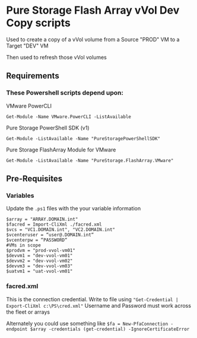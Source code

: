# Pure Storage Flash Array vVol Dev Copy scripts
Used to create a copy of a vVol volume from a Source "PROD" VM to a Target "DEV" VM

Then used to refresh those vVol volumes


## Requirements
### These Powershell scripts depend upon:
VMware PowerCLI
```pwsh
Get-Module -Name VMware.PowerCLI -ListAvailable
```
Pure Storage PowerShell SDK (v1)
```pwsh
Get-Module -ListAvailable -Name "PureStoragePowerShellSDK"
```
Pure Storage FlashArray Module for VMware
```pwsh
Get-Module -ListAvailable -Name "PureStorage.FlashArray.VMware"
```

## Pre-Requisites
### Variables
Update the ``.ps1`` files with the your variable information
```pwsh
$array = "ARRAY.DOMAIN.int"
$facred = Import-CliXml ./facred.xml
$vcs = "VC1.DOMAIN.int", "VC2.DOMAIN.int"
$vcenteruser = “user@.DOMAIN.int“
$vcenterpw = “PASSWORD“
#VMs in scope
$prodvm = "prod-vvol-vm01"
$devvm1 = "dev-vvol-vm01"
$devvm2 = "dev-vvol-vm02"
$devvm3 = "dev-vvol-vm03"
$uatvm1 = "uat-vvol-vm01"
  ```
### facred.xml
This is the connection credential. Write to file using ``"Get-Credential | Export-CliXml c:\PS\cred.xml"``
Username and Password must work across the fleet or arrays

Alternately you could use something like
``$fa = New-PfaConnection -endpoint $array -credentials (get-credential) -IgnoreCertificateError``